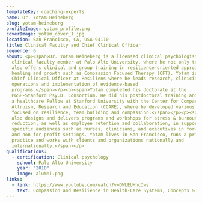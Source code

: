 ```yaml
---
templateKey: coaching-experts
name: Dr. Yotam Heineberg
slug: yotam-heineberg
profileImage: yotam_profile.png
coverImage: yotam_cover_1.jpg
location: San Francisco, CA, USA-94110
title: Clinical Faculty and Chief Clinical Officer
sequence: 6
about: <p><span>Dr. Yotam Heineberg is a licensed clinical psychologist and a
  clinical faculty member at Palo Alto University, where he not only teaches but
  also offers clinical and group training in resilience-oriented approaches to
  healing and growth such as Compassion Focused Therapy (CFT). Yotam is also the
  Chief Clinical Officer at Resiliens where he leads research, clinician
  operations and implementation of evidence-based
  programs.</span></p><p><span>Yotam completed his doctorate at the
  PGSP-Stanford Psy.D. Consortium. He did his postdoctoral training and acted as
  a healthcare Fellow at Stanford University with the Center for Compassion and
  Altruism, Research and Education (CCARE), where he developed various programs
  focused on resilience, team building and compassion.</span></p><p><span>He
  also designs and delivers programs and workshops for stress & burnout
  reduction, as well as employee retention and collaboration, in support of
  specific audiences such as nurses, clinicians, and executives in for-profit
  and non-for-profit settings. Yotam lives in San Francisco, runs a private
  practice and works with clients and organizations nationally and
  internationally.</span></p>
qualifications:
  - certification: Clinical psychology
    school: Palo Alto University
    year: "2010"
    image: alumni.png
links:
  - link: https://www.youtube.com/watch?v=DWLEUHhcIws
    text: Compassion and Resilience in Health-Care Systems, Concepts & Interventions.
---
```

